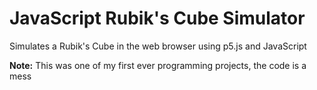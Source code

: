 # JavaScript Rubik's Cube Simulator
Simulates a Rubik's Cube in the web browser using p5.js and JavaScript

**Note:** This was one of my first ever programming projects, the code is a mess
